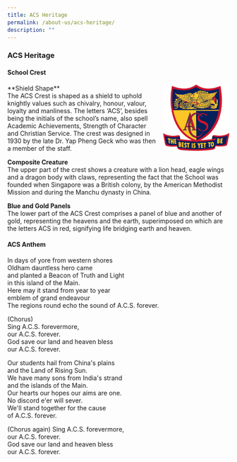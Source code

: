 ```yaml
---
title: ACS Heritage
permalink: /about-us/acs-heritage/
description: ""
---
```

### **ACS Heritage**
#### **School Crest**

<img src="/images/crest2.png" style="width:30%;margin-left:15px;" align = "right">
**Shield Shape**<br>
The ACS Crest is shaped as a shield to uphold knightly values such as chivalry, honour, valour, loyalty and manliness. The letters ‘ACS’, besides being the initials of the school’s name, also spell Academic Achievements, Strength of Character and Christian Service. The crest was designed in 1930 by the late Dr. Yap Pheng Geck who was then a member of the staff.

**Composite Creature**<br>
The upper part of the crest shows a creature with a lion head, eagle wings and a dragon body with claws, representing the fact that the School was founded when Singapore was a British colony, by the American Methodist Mission and during the Manchu dynasty in China.

**Blue and Gold Panels**<br>
The lower part of the ACS Crest comprises a panel of blue and another of gold, representing the heavens and the earth, superimposed on which are the letters ACS in red, signifying life bridging earth and heaven.

#### **ACS Anthem**
In days of yore from western shores<br>
Oldham dauntless hero came<br>
and planted a Beacon of Truth and Light<br>
in this island of the Main.<br>
Here may it stand from year to year<br>
emblem of grand endeavour<br>
The regions round echo the sound
of A.C.S. forever.<br>

(Chorus)<br>
Sing A.C.S. forevermore,<br>
our A.C.S. forever.<br>
God save our land and heaven bless<br>
our A.C.S. forever.<br>

Our students hail from China's plains<br>
and the Land of Rising Sun.<br>
We have many sons from India's strand<br>
and the islands of the Main.<br>
Our hearts our hopes our aims are one.<br>
No discord e'er will sever.<br>
We'll stand together for the cause<br>
of A.C.S. forever.<br>

(Chorus again)
Sing A.C.S. forevermore,<br>
our A.C.S. forever.<br>
God save our land and heaven bless<br>
our A.C.S. forever.<br>